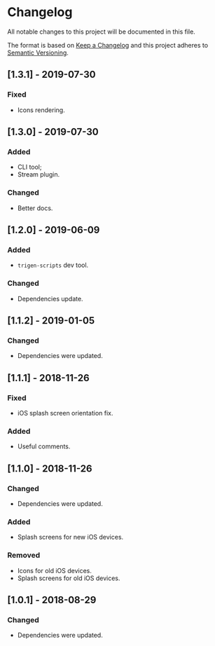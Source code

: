 # Changelog

All notable changes to this project will be documented in this file.

The format is based on [Keep a Changelog](http://keepachangelog.com/en/1.0.0/)
and this project adheres to [Semantic Versioning](http://semver.org/spec/v2.0.0.html).

<!--

DO NOT TOUCH. SAVE IT ON TOP.

## [semver] - date
### Added
- ...

### Changed
- ...

### Fixed
- ...

### Removed
- ...

-->

## [1.3.1] - 2019-07-30
### Fixed
- Icons rendering.

## [1.3.0] - 2019-07-30
### Added
- CLI tool;
- Stream plugin.

### Changed
- Better docs.

## [1.2.0] - 2019-06-09
### Added
- `trigen-scripts` dev tool.

### Changed
- Dependencies update.

## [1.1.2] - 2019-01-05
### Changed
- Dependencies were updated.

## [1.1.1] - 2018-11-26
### Fixed
- iOS splash screen orientation fix.

### Added
- Useful comments.

## [1.1.0] - 2018-11-26
### Changed
- Dependencies were updated.

### Added
- Splash screens for new iOS devices.

### Removed
- Icons for old iOS devices.
- Splash screens for old iOS devices.

## [1.0.1] - 2018-08-29
### Changed
- Dependencies were updated.
